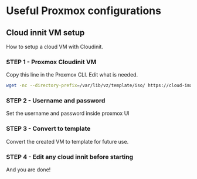 # Useful Proxmox configurations

## Cloud innit VM setup
How to setup a cloud VM with Cloudinit.

### STEP 1 - Proxmox Cloudinit VM
Copy this line in the Proxmox CLI. Edit what is needed.

```bash
wget -nc --directory-prefix=/var/lib/vz/template/iso/ https://cloud-images.ubuntu.com/jammy/current/jammy-server-cloudimg-amd64.img && qm create 501 --cores 2 --cpu host --memory 4096 --balloon 0 --name ubuntu-cloud-template --scsihw virtio-scsi-pci --net0 virtio,bridge=vmbr0,firewall=1 --serial0 socket --vga serial0 --ipconfig0 ip=dhcp,ip6=dhcp --agent enabled=1 --onboot 1 && qm disk import 501 /var/lib/vz/template/iso/jammy-server-cloudimg-amd64.img local --format qcow2 && qm set 501 --scsi0 local:501/vm-501-disk-0.qcow2,discard=on,ssd=1 --ide2 local:cloudinit && qm disk resize 501 scsi0 32G && qm set 501 --boot order=scsi0

```
### STEP 2 - Username and password
Set the username and password inside proxmox UI

### STEP 3 - Convert to template
Convert the created VM to template for future use.

### STEP 4 - Edit any cloud innit before starting
And you are done!